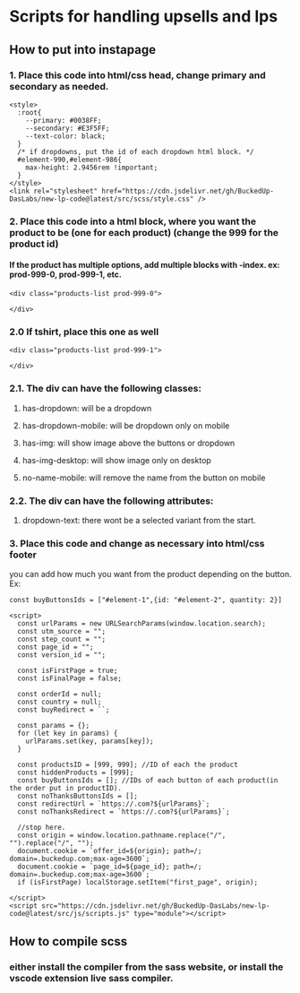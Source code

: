 # Scripts for handling upsells and lps

## How to put into instapage

### 1. Place this code into html/css head, change primary and secondary as needed.

```
<style>
  :root{
    --primary: #0038FF;
    --secondary: #E3F5FF;
    --text-color: black;
  }
  /* if dropdowns, put the id of each dropdown html block. */
  #element-990,#element-986{
    max-height: 2.9456rem !important;
  }
</style>
<link rel="stylesheet" href="https://cdn.jsdelivr.net/gh/BuckedUp-DasLabs/new-lp-code@latest/src/scss/style.css" />
```

### 2. Place this code into a html block, where you want the product to be (one for each product) (change the 999 for the product id)

#### If the product has multiple options, add multiple blocks with -index. ex: prod-999-0, prod-999-1, etc.

```
<div class="products-list prod-999-0">

</div>
```

### 2.0 If tshirt, place this one as well

```
<div class="products-list prod-999-1">

</div>
```

### 2.1. The div can have the following classes:

1. has-dropdown: will be a dropdown

2. has-dropdown-mobile: will be dropdown only on mobile

3. has-img: will show image above the buttons or dropdown

4. has-img-desktop: will show image only on desktop

5. no-name-mobile: will remove the name from the button on mobile

### 2.2. The div can have the following attributes:

1. dropdown-text: there wont be a selected variant from the start.

### 3. Place this code and change as necessary into html/css footer

you can add how much you want from the product depending on the button.
Ex:

```
const buyButtonsIds = ["#element-1",{id: "#element-2", quantity: 2}]
```

```
<script>
  const urlParams = new URLSearchParams(window.location.search);
  const utm_source = "";
  const step_count = "";
  const page_id = "";
  const version_id = "";

  const isFirstPage = true;
  const isFinalPage = false;

  const orderId = null;
  const country = null;
  const buyRedirect = ``;

  const params = {};
  for (let key in params) {
    urlParams.set(key, params[key]);
  }

  const productsID = [999, 999]; //ID of each the product
  const hiddenProducts = [999];
  const buyButtonsIds = []; //IDs of each button of each product(in the order put in productID).
  const noThanksButtonsIds = [];
  const redirectUrl = `https://.com?${urlParams}`;
  const noThanksRedirect = `https://.com?${urlParams}`;

  //stop here.
  const origin = window.location.pathname.replace("/", "").replace("/", "");
  document.cookie = `offer_id=${origin}; path=/; domain=.buckedup.com;max-age=3600`;
  document.cookie = `page_id=${page_id}; path=/; domain=.buckedup.com;max-age=3600`;
  if (isFirstPage) localStorage.setItem("first_page", origin);

</script>
<script src="https://cdn.jsdelivr.net/gh/BuckedUp-DasLabs/new-lp-code@latest/src/js/scripts.js" type="module"></script>
```

## How to compile scss

### either install the compiler from the sass website, or install the vscode extension live sass compiler.
